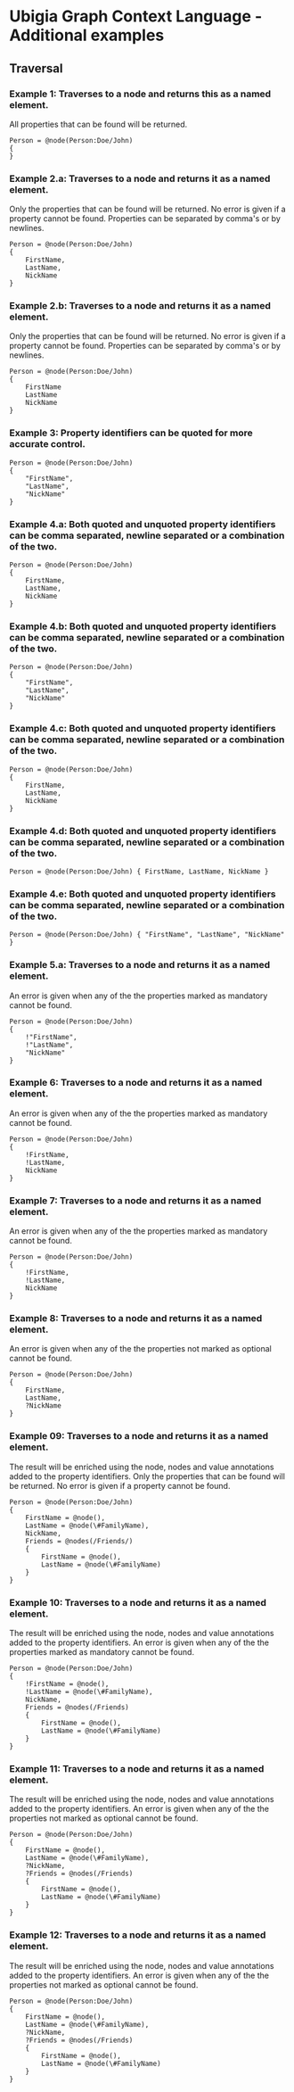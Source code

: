 # Ubigia Graph Context Language - Additional examples

## Traversal

### Example 1: Traverses to a node and returns this as a named element.
All properties that can be found will be returned.

```
Person = @node(Person:Doe/John)
{
}
```

### Example 2.a: Traverses to a node and returns it as a named element.
Only the properties that can be found will be returned. No error is given if a property cannot be found.
Properties can be separated by comma's or by newlines.

```
Person = @node(Person:Doe/John)
{
    FirstName,
    LastName,
    NickName
}
```

### Example 2.b: Traverses to a node and returns it as a named element.
Only the properties that can be found will be returned. No error is given if a property cannot be found.
Properties can be separated by comma's or by newlines.

```
Person = @node(Person:Doe/John)
{
    FirstName
    LastName
    NickName
}
```

### Example 3: Property identifiers can be quoted for more accurate control.

```
Person = @node(Person:Doe/John)
{
    "FirstName",
    "LastName",
    "NickName"
}
```

### Example 4.a: Both quoted and unquoted property identifiers can be comma separated, newline separated or a combination of the two.

```
Person = @node(Person:Doe/John)
{
    FirstName,
    LastName,
    NickName
}
```

### Example 4.b: Both quoted and unquoted property identifiers can be comma separated, newline separated or a combination of the two.

```
Person = @node(Person:Doe/John)
{
    "FirstName",
    "LastName",
    "NickName"
}
```

### Example 4.c: Both quoted and unquoted property identifiers can be comma separated, newline separated or a combination of the two.

```
Person = @node(Person:Doe/John)
{
    FirstName,
    LastName,
    NickName
}
```

### Example 4.d: Both quoted and unquoted property identifiers can be comma separated, newline separated or a combination of the two.

```
Person = @node(Person:Doe/John) { FirstName, LastName, NickName }
```

### Example 4.e: Both quoted and unquoted property identifiers can be comma separated, newline separated or a combination of the two.

```
Person = @node(Person:Doe/John) { "FirstName", "LastName", "NickName" }
```

### Example 5.a: Traverses to a node and returns it as a named element.
An error is given when any of the the properties marked as mandatory cannot be found.

```
Person = @node(Person:Doe/John)
{
    !"FirstName",
    !"LastName",
    "NickName"
}
```

### Example 6: Traverses to a node and returns it as a named element.
An error is given when any of the the properties marked as mandatory cannot be found.

```
Person = @node(Person:Doe/John)
{
    !FirstName,
    !LastName,
    NickName
}
```

### Example 7: Traverses to a node and returns it as a named element.
An error is given when any of the the properties marked as mandatory cannot be found.

```
Person = @node(Person:Doe/John)
{
    !FirstName,
    !LastName,
    NickName
}
```

### Example 8: Traverses to a node and returns it as a named element.
An error is given when any of the the properties not marked as optional cannot be found.

```
Person = @node(Person:Doe/John)
{
    FirstName,
    LastName,
    ?NickName
}
```

### Example 09: Traverses to a node and returns it as a named element.
The result will be enriched using the node, nodes and value annotations added to the property identifiers.
Only the properties that can be found will be returned. No error is given if a property cannot be found.

```
Person = @node(Person:Doe/John)
{
    FirstName = @node(),
    LastName = @node(\#FamilyName),
    NickName,
    Friends = @nodes(/Friends/)
    {
        FirstName = @node(),
        LastName = @node(\#FamilyName)
    }
}
```

### Example 10: Traverses to a node and returns it as a named element.
The result will be enriched using the node, nodes and value annotations added to the property identifiers.
An error is given when any of the the properties marked as mandatory cannot be found.

```
Person = @node(Person:Doe/John)
{
    !FirstName = @node(),
    !LastName = @node(\#FamilyName),
    NickName,
    Friends = @nodes(/Friends)
    {
        FirstName = @node(),
        LastName = @node(\#FamilyName)
    }
}
```

### Example 11: Traverses to a node and returns it as a named element.
The result will be enriched using the node, nodes and value annotations added to the property identifiers.
An error is given when any of the the properties not marked as optional cannot be found.

```
Person = @node(Person:Doe/John)
{
    FirstName = @node(),
    LastName = @node(\#FamilyName),
    ?NickName,
    ?Friends = @nodes(/Friends)
    {
        FirstName = @node(),
        LastName = @node(\#FamilyName)
    }
}
```

### Example 12: Traverses to a node and returns it as a named element.
The result will be enriched using the node, nodes and value annotations added to the property identifiers.
An error is given when any of the the properties not marked as optional cannot be found.

```
Person = @node(Person:Doe/John)
{
    FirstName = @node(),
    LastName = @node(\#FamilyName),
    ?NickName,
    ?Friends = @nodes(/Friends)
    {
        FirstName = @node(),
        LastName = @node(\#FamilyName)
    }
}
```
